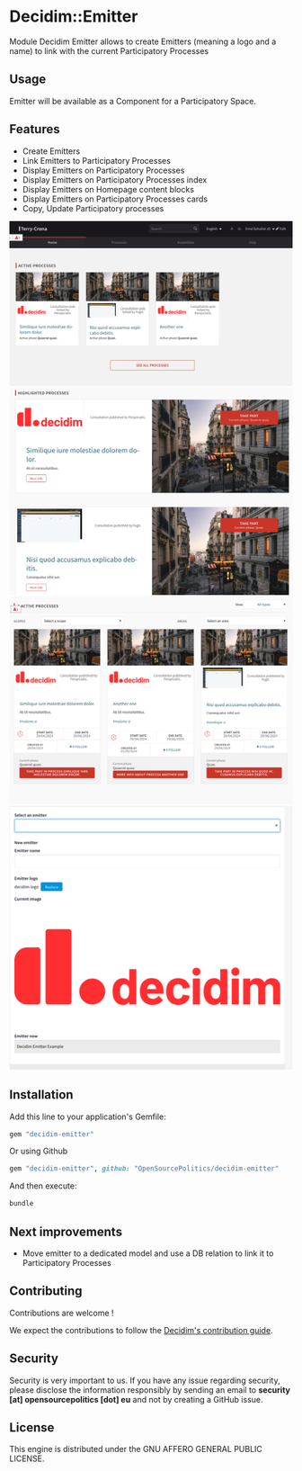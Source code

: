 # Decidim::Emitter

Module Decidim Emitter allows to create Emitters (meaning a logo and a name) to link with the current Participatory Processes

## Usage

Emitter will be available as a Component for a Participatory
Space.

## Features

- Create Emitters
- Link Emitters to Participatory Processes
- Display Emitters on Participatory Processes
- Display Emitters on Participatory Processes index
- Display Emitters on Homepage content blocks
- Display Emitters on Participatory Processes cards
- Copy, Update Participatory processes


![Participatory process homepage content blocks](./docs/assets/pp_content_blocks.png)
![Highlighted on index of Participatory processes](./docs/assets/highlighted_pps_index.png)
![Active Participatory processes](./docs/assets/active_pps_index.png)
![Backoffice edit Participatory process](./docs/assets/update_pp_backoffice.png)


## Installation

Add this line to your application's Gemfile:

```ruby
gem "decidim-emitter"
```

Or using Github

```ruby
gem "decidim-emitter", github: "OpenSourcePolitics/decidim-emitter"
```

And then execute:

```bash
bundle
```

## Next improvements

- Move emitter to a dedicated model and use a DB relation to link it to Participatory Processes

## Contributing

Contributions are welcome !

We expect the contributions to follow the [Decidim's contribution guide](https://github.com/decidim/decidim/blob/develop/CONTRIBUTING.adoc).

## Security

Security is very important to us. If you have any issue regarding security, please disclose the information responsibly by sending an email to __security [at] opensourcepolitics [dot] eu__ and not by creating a GitHub issue.

## License

This engine is distributed under the GNU AFFERO GENERAL PUBLIC LICENSE.

